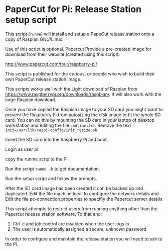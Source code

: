 # PaperCut for Pi: Release Station setup script

This script (`runme`) will install and setup a PapeCut release station onto a copy of Raspian GNU/Linux.

Use of this script is optional. Papercut Provide a pre-created image for download from their website (created using this script).

http://www.papercut.com/tour/raspberry-pi/

This script is published for the curious, or people who wish to build their own PaperCut release station image.

This scripts works well with the Light download of Raspian from https://www.raspberrypi.org/downloads/raspbian/.
It will also work with the large Raspian download.

Once you have copied the Raspian image to your SD card
you might want to prevent the Raspberry Pi from autosizing the disk image to fit the whole SD card.
You can do this by mounting the SD card in your laptop of desktop workstation and editing the file `cmdline.txt`.
Remove the text `init=/usr/lib/raspi-config/init_resize.sh`

Insert the SD card into the Raspberry Pi and boot.

Login as user pi

copy the runme scrip to the Pi

Run the script `runme -h` to get documentation.

Run the setup script and follow the prompts.

After the SD card image has been created it can be backed up and duplicated.
    Edit the file machine.local to configure the network details and
    Edit the file pc-connection.properties to specifiy the Papercut server details

This script attempts to restrict users from running anything other than the Papercut release station software. To that end:

1. Ctrl-c and job control are disabled when the user logs in
2. The user is automatically assigned a secure, unknown password

In order to configure and maintain the release station you will need to ssh to the Pi.
